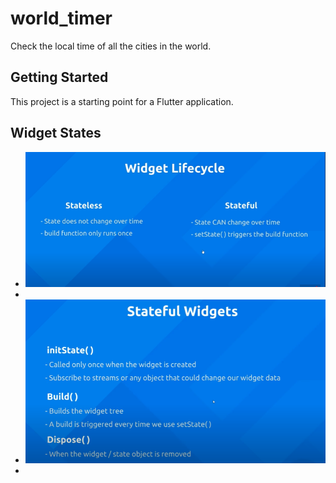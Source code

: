# world_timer

Check the local time of all the cities in the world.

## Getting Started

This project is a starting point for a Flutter application.

## Widget States
- ![States](images/states.png)
- 
- ![Stateful Widgets](images/stateful_widgets.png)
- 